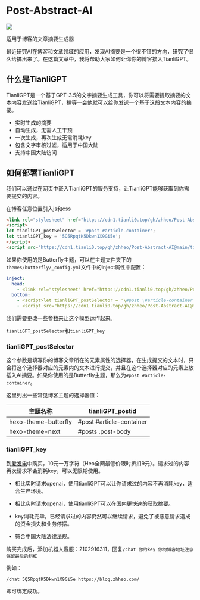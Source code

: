 # Post-Abstract-AI

![](https://bu.dusays.com/2023/04/15/643a29d0cf651.png)

适用于博客的文章摘要生成器

最近研究AI在博客和文章领域的应用，发现AI摘要是一个很不错的方向，研究了很久给搞出来了。在这篇文章中，我将帮助大家如何让你你的博客接入TianliGPT。

## 什么是TianliGPT

TianliGPT是一个基于GPT-3.5的文字摘要生成工具，你可以将需要提取摘要的文本内容发送给TianliGPT，稍等一会他就可以给你发送一个基于这段文本内容的摘要。

- 实时生成的摘要
- 自动生成，无需人工干预
- 一次生成，再次生成无需消耗key
- 包含文字审核过滤，适用于中国大陆
- 支持中国大陆访问

## 如何部署TianliGPT

我们可以通过在网页中嵌入TianliGPT的服务支持，让TianliGPT能够获取到你需要提交的内容。

在博客任意位置引入js和css

```html
<link rel="stylesheet" href="https://cdn1.tianli0.top/gh/zhheo/Post-Abstract-AI@main/tianli_gpt.css">
<script>
let tianliGPT_postSelector = '#post #article-container';
let tianliGPT_key = '5Q5RpqtK5Dkwn1X9Gi5e';
</script>
<script src="https://cdn1.tianli0.top/gh/zhheo/Post-Abstract-AI@main/tianli_gpt.js"></script>
```

如果你使用的是Butterfly主题，可以在主题文件夹下的`themes/butterfly/_config.yml`文件中的inject属性中配置：

```yaml
inject:
  head:
  	- <link rel="stylesheet" href="https://cdn1.tianli0.top/gh/zhheo/Post-Abstract-AI@main/tianli_gpt.css">
  bottom:
  	- <script>let tianliGPT_postSelector = '\#post \#article-container';let tianliGPT_key = '5Q5RpqtK5Dkwn1X9Gi5e';</script>
    - <script src="https://cdn1.tianli0.top/gh/zhheo/Post-Abstract-AI@main/tianli_gpt.js"></script>
```

我们需要更改一些参数来让这个模型运作起来。

`tianliGPT_postSelector`和`tianliGPT_key`

### tianliGPT_postSelector

这个参数是填写你的博客文章所在的元素属性的选择器，在生成提交的文本时，只会将这个选择器对应的元素内的文本进行提交，并且在这个选择器对应的元素上放插入AI摘要。如果你使用的是Butterfly主题，那么为`#post #article-container`。

这里列出一些常见博客主题的选择器值：

| 主题名称             | tianliGPT_postid         |
| -------------------- | ------------------------ |
| hexo-theme-butterfly | #post #article-container |
| hexo-theme-next      | #posts .post-body        |

### tianliGPT_key

到[爱发电](https://afdian.net/item/f18c2e08db4411eda2f25254001e7c00)中购买，10元一万字符（Heo全网最低价限时折扣9元）。请求过的内容再次请求不会消耗key，可以无限期使用。

- 相比实时请求openai，使用tianliGPT可以让你请求过的内容不再消耗key，适合生产环境。
- 相比实时请求openai，使用tianliGPT可以在国内更快速的获取摘要。

- key消耗完毕，已经请求过的内容仍然可以继续请求，避免了被恶意请求造成的资金损失和业务停摆。

- 符合中国大陆法律法规。

购买完成后，添加机器人客服：2102916311，回复`/chat 你的key 你的博客地址注意保留最后的斜杠`

例如：

```
/chat 5Q5RpqtK5Dkwn1X9Gi5e https://blog.zhheo.com/
```

即可绑定成功。